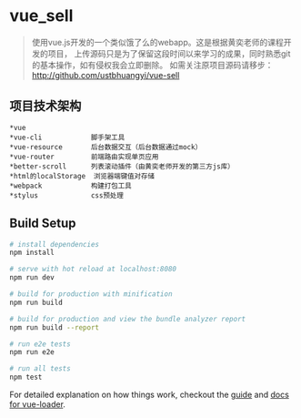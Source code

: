 # vue_sell

> 使用vue.js开发的一个类似饿了么的webapp。这是根据黄奕老师的课程开发的项目，
上传源码只是为了保留这段时间以来学习的成果，同时熟悉git的基本操作，如有侵权我会立即删除。
如需关注原项目源码请移步：http://github.com/ustbhuangyi/vue-sell

## 项目技术架构

	*vue
	*vue-cli	        脚手架工具
	*vue-resource       后台数据交互（后台数据通过mock）
	*vue-router	        前端路由实现单页应用
	*better-scroll      列表滚动插件（由黄奕老师开发的第三方js库）
	*html的localStorage	浏览器端键值对存储
	*webpack	        构建打包工具
	*stylus	            css预处理



## Build Setup

``` bash
# install dependencies
npm install

# serve with hot reload at localhost:8080
npm run dev

# build for production with minification
npm run build

# build for production and view the bundle analyzer report
npm run build --report

# run e2e tests
npm run e2e

# run all tests
npm test
```

For detailed explanation on how things work, checkout the [guide](http://vuejs-templates.github.io/webpack/) and [docs for vue-loader](http://vuejs.github.io/vue-loader).

